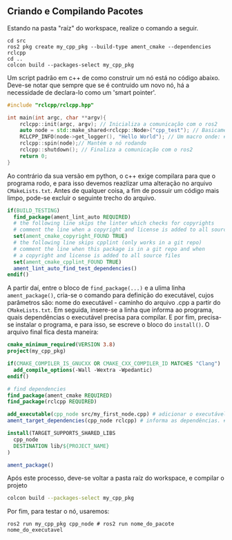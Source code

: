 ## Criando e Compilando Pacotes
Estando na pasta "raíz" do workspace, realize o comando a seguir.
```
cd src
ros2 pkg create my_cpp_pkg --build-type ament_cmake --dependencies rclcpp
cd ..
colcon build --packages-select my_cpp_pkg
```
Um script padrão em c++ de como construir um nó está no código abaixo. Deve-se notar que sempre que se é contruido um novo nó, há a necessidade de declara-lo como um 'smart pointer'.
```c++
#include "rclcpp/rclcpp.hpp"

int main(int argc, char **argv){
    rclcpp::init(argc, argv); // Inicializa a comunicação com o ros2
    auto node = std::make_shared<rclcpp::Node>("cpp_test"); // Basicamente em c++, todos os nós são criados como smart pointers. Em Node: #1 Nome do nó
    RCLCPP_INFO(node->get_logger(), "Hello World"); // Um macro onde: #1 método de info do nó x. 2# a mensagem
    rclcpp::spin(node);// Mantém o nó rodando
    rclcpp::shutdown(); // Finaliza a comunicação com o ros2
    return 0;
}
```
Ao contrário da sua versão em python, o c++ exige compilara para que o programa rodo, e para isso devemos reazlizar uma alteração no arquivo `CMakeLists.txt`. Antes de qualquer coisa, a fim de possuir um código mais limpo, pode-se excluir o seguinte trecho do arquivo.
```cmake
if(BUILD_TESTING)
  find_package(ament_lint_auto REQUIRED)
  # the following line skips the linter which checks for copyrights
  # comment the line when a copyright and license is added to all source files
  set(ament_cmake_copyright_FOUND TRUE)
  # the following line skips cpplint (only works in a git repo)
  # comment the line when this package is in a git repo and when
  # a copyright and license is added to all source files
  set(ament_cmake_cpplint_FOUND TRUE)
  ament_lint_auto_find_test_dependencies()
endif()
```
A partir daí, entre o bloco de `find_package(...)` e a ulima linha `ament_package()`, cria-se o comando para definição do executável, cujos parâmetros são: nome do executável - caminho do arquivo .cpp a partir do `CMakeLists.txt`. Em seguida, insere-se a linha que informa ao programa, quais dependências o executável precisa para compilar. E por fim, precisa-se instalar o programa, e para isso, se escreve o bloco do `install()`. O arquivo final fica desta maneira:
```cmake
cmake_minimum_required(VERSION 3.8)
project(my_cpp_pkg)

if(CMAKE_COMPILER_IS_GNUCXX OR CMAKE_CXX_COMPILER_ID MATCHES "Clang")
  add_compile_options(-Wall -Wextra -Wpedantic)
endif()

# find dependencies
find_package(ament_cmake REQUIRED)
find_package(rclcpp REQUIRED)

add_executable(cpp_node src/my_first_node.cpp) # adicionar o executável. #1 nome do executável #2 caminho do arquivo
ament_target_dependencies(cpp_node rclcpp) # informa as dependências. #1 nome do executavel que foi criado na linha anterior #2 a dependência em si

install(TARGET_SUPPORTS_SHARED_LIBS
  cpp_node
  DESTINATION lib/${PROJECT_NAME}
)

ament_package()
```
Após este processo, deve-se voltar a pasta raíz do workspace, e compilar o projeto
```bash
colcon build --packages-select my_cpp_pkg
```
Por fim, para testar o nó, usaremos:
```base
ros2 run my_cpp_pkg cpp_node # ros2 run nome_do_pacote nome_do_executavel
```
